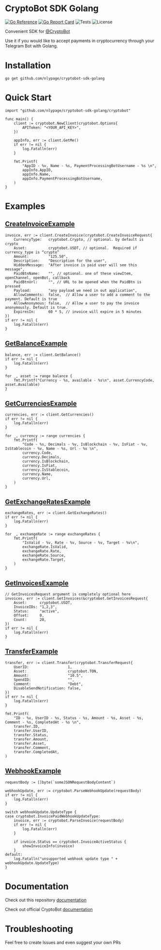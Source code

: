 # CryptoBot SDK Golang

[![Go Reference](https://pkg.go.dev/badge/github.com/arthurshafikov/cryptobot-sdk-golang.svg)](https://pkg.go.dev/github.com/arthurshafikov/cryptobot-sdk-golang)
[![Go Report Card](https://goreportcard.com/badge/github.com/arthurshafikov/cryptobot-sdk-golang)](https://goreportcard.com/report/github.com/arthurshafikov/cryptobot-sdk-golang)
![Tests](https://github.com/arthurshafikov/cryptobot-sdk-golang/actions/workflows/tests.yml/badge.svg)
![License](https://img.shields.io/github/license/arthurshafikov/cryptobot-sdk-golang)

Convenient SDK for [@CryptoBot](https://t.me/CryptoBot)

Use it if you would like to accept payments in cryptocurrency through your Telegram Bot with Golang.

# Installation

```
go get github.com/nlypage/cryptobot-sdk-golang
```


# Quick Start

```golang
import "github.com/nlypage/cryptobot-sdk-golang/cryptobot"

func main() {
	client := cryptobot.NewClient(cryptobot.Options{
		APIToken: "<YOUR_API_KEY>",
	})

	appInfo, err := client.GetMe()
	if err != nil {
		log.Fatalln(err)
	}

	fmt.Printf(
		"AppID - %v, Name - %s, PaymentProcessingBotUsername - %s \n",
		appInfo.AppID,
		appInfo.Name,
		appInfo.PaymentProcessingBotUsername,
	)
}
```

# Examples

## [CreateInvoiceExample](examples/create_invoice.go)

```golang
invoice, err := client.CreateInvoice(cryptobot.CreateInvoiceRequest{
    CurrencyType:   cryptobot.Crypto, // optional. by default is crypto
    Asset:          cryptobot.USDT, // optional.  Required if currency_type is “crypto”
    Amount:         "125.50",
    Description:    "Description for the user",
    HiddenMessage:  "After invoice is paid user will see this message",
    PaidBtnName:    "", // optional. one of these viewItem, openChannel, openBot, callback
    PaidBtnUrl:     "", // URL to be opened when the PaidBtn is pressed
    Payload:        "any payload we need in out application",
    AllowComments:  false,  // Allow a user to add a comment to the payment. Default is true
    AllowAnonymous: false,  // Allow a user to pay the invoice anonymously. Default is true.
    ExpiresIn:      60 * 5, // invoice will expire in 5 minutes
})
if err != nil {
    log.Fatalln(err)
}
```

## [GetBalanceExample](examples/get_balance.go)

```golang
balance, err := client.GetBalance()
if err != nil {
    log.Fatalln(err)
}

for _, asset := range balance {
    fmt.Printf("Currency - %s, available - %s\n", asset.CurrencyCode, asset.Available)
}
```

## [GetCurrenciesExample](examples/get_currencies.go)

```golang
currencies, err := client.GetCurrencies()
if err != nil {
    log.Fatalln(err)
}

for _, currency := range currencies {
    fmt.Printf(
        "Code - %s, Decimals - %v, IsBlockchain - %v, IsFiat - %v, IsStablecoin - %v, Name - %s, Url - %s \n",
        currency.Code,
        currency.Decimals,
        currency.IsBlockchain,
        currency.IsFiat,
        currency.IsStablecoin,
        currency.Name,
        currency.Url,
    )
}
```

## [GetExchangeRatesExample](examples/get_exchange_rates.go)

```golang
exchangeRates, err := client.GetExchangeRates()
if err != nil {
    log.Fatalln(err)
}

for _, exchangeRate := range exchangeRates {
    fmt.Printf(
        "IsValid - %v, Rate - %v, Source - %v, Target - %v\n",
        exchangeRate.IsValid,
        exchangeRate.Rate,
        exchangeRate.Source,
        exchangeRate.Target,
    )
}
```

## [GetInvoicesExample](examples/get_invoices.go)

```golang
// GetInvoicesRequest argument is completely optional here
invoices, err := client.GetInvoices(&cryptobot.GetInvoicesRequest{
    Asset:      cryptobot.USDT,
    InvoiceIDs: "1,2,3",
    Status:     "active",
    Offset:     0,
    Count:      20,
})
if err != nil {
    log.Fatalln(err)
}
```

## [TransferExample](examples/transfer.go) 

```golang
transfer, err := client.Transfer(cryptobot.TransferRequest{
    UserID:                  1,
    Asset:                   cryptobot.TON,
    Amount:                  "10.5",
    SpendID:                 "",
    Comment:                 "Debt",
    DisableSendNotification: false,
})
if err != nil {
    log.Fatalln(err)
}

fmt.Printf(
    "ID - %v, UserID - %s, Status - %s, Amount - %s, Asset - %s, Comment - %s, CompletedAt - %s \n",
    transfer.ID,
    transfer.UserID,
    transfer.Status,
    transfer.Amount,
    transfer.Asset,
    transfer.Comment,
    transfer.CompletedAt,
)
```

## [WebhookExample](examples/webhook.go) 

```golang
requestBody := []byte(`someJSONRequestBodyContent`)

webhookUpdate, err := cryptobot.ParseWebhookUpdate(requestBody)
if err != nil {
    log.Fatalln(err)
}

switch webhookUpdate.UpdateType {
case cryptobot.InvoicePaidWebhookUpdateType:
    invoice, err := cryptobot.ParseInvoice(requestBody)
    if err != nil {
        log.Fatalln(err)
    }

    if invoice.Status == cryptobot.InvoiceActiveStatus {
        showInvoiceInfo(invoice)
    }
default:
    log.Fatalln("unsupported webhook update type " + webhookUpdate.UpdateType)
}
```

# Documentation

Check out this repository [documentation](https://pkg.go.dev/github.com/arthurshafikov/cryptobot-sdk-golang/cryptobot)

Check out official CryptoBot [documentation](https://help.crypt.bot/crypto-pay-api)

# Troubleshooting

Feel free to create Issues and even suggest your own PRs
